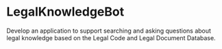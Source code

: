 # LegalKnowledgeBot
Develop an application to support searching and asking questions about legal knowledge based on the Legal Code and Legal Document Database.
